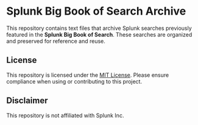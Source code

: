 # Splunk Big Book of Search Archive

This repository contains text files that archive Splunk searches previously featured in the **Splunk Big Book of Search**. These searches are organized and preserved for reference and reuse.

## License

This repository is licensed under the [MIT License](LICENSE). Please ensure compliance when using or contributing to this project.

## Disclaimer

This repository is not affiliated with Splunk Inc.